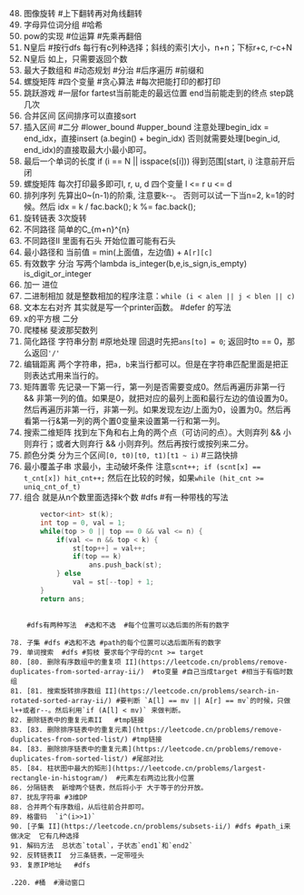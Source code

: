 
48. 图像旋转 #上下翻转再对角线翻转
49. 字母异位词分组  #哈希 
50. pow的实现 #位运算 #先乘再翻倍
51. N皇后 #按行dfs 每行有c列种选择；斜线的索引大小，n+n；下标r+c, r-c+N
52. N皇后 如上，只需要返回个数
53. 最大子数组和 #动态规划 #分治 #后序遍历 #前缀和 
54. 螺旋矩阵 #四个变量 #贪心算法 #每次把能打印的都打印
55. 跳跃游戏  #一层for fartest当前能走的最远位置 end当前能走到的终点  step跳几次
56. 合并区间 区间排序可以直接sort
57. 插入区间 #二分 #lower_bound  #upper_bound 注意处理begin_idx = end_idx，直接insert (a.begin() + begin_idx) 否则就需要处理[begin_id, end_idx)的直接取最大小最小即可。
58. 最后一个单词的长度  if (i == N || isspace(s[i])) 得到范围[start, i) 注意前开后闭
59. 螺旋矩阵 每次打印最多即可l, r, u, d 四个变量 l <= r u <= d
60. 排列序列 先算出0~(n-1)的阶乘, 注意要k--。 否则可以试一下当n=2, k=1的时候。然后 idx = k / fac.back(); k %= fac.back();
61. 旋转链表 3次旋转
62. 不同路径  简单的C_{m+n}^{n}
63. 不同路径II 里面有石头 开始位置可能有石头
64. 最小路径和   当前值 = min(上面值，左边值) + `A[r][c]`
65. 有效数字  分治 写两个lambda is_integer(b,e,is_sign,is_empty) is_digit_or_integer
66. 加一  进位
67. 二进制相加 就是整数相加的程序注意：`while (i < alen || j < blen || c)`
68. 文本左右对齐   其实就是写一个printer函数。 #defer 的写法
69. x的平方根 二分
70. 爬楼梯 斐波那契数列
71. 简化路径 字符串分割  #原地处理  回退时先把`ans[to] = 0`; 返回时to == 0，那么返回`'/'`
72. 编辑距离 两个字符串，把`a, b`来当行都可以。但是在字符串匹配里面是把正则表达式用来当行的。
73. 矩阵置零 先记录一下第一行，第一列是否需要变成0。然后再遍历非第一行 && 非第一列的值。如果是0，就把对应的最列上面和最行左边的值设置为0。然后再遍历非第一行，非第一列。如果发现左边/上面为0，设置为0。然后再看第一行&第一列的两个置0变量来设置第一行和第一列。
74. 搜索二维矩阵 找到左下角和右上角的两个点（可访问的点）。大则弃列 && 小则弃行；或者大则弃行 && 小则弃列。然后再按行或按列来二分。
75. 颜色分类  分为三个区间`[0, t0)[t0, t1)[t1 ~ i)` #三路快排
76. 最小覆盖子串  求最小，主动破坏条件  注意`scnt++; if (scnt[x] == t_cnt[x]) hit_cnt++;` 然后在比较的时候，如果`while (hit_cnt >= uniq_cnt_of_t)`
77. 组合 就是从n个数里面选择k个数  #dfs #有一种带栈的写法
	```cpp
		vector<int> st(k);
		int top = 0, val = 1;
		while(top > 0 || top == 0 && val <= n) {
			if(val <= n && top < k) {
				st[top++] = val++;
				if(top == k)
					ans.push_back(st);
			} else
				val = st[--top] + 1;
		}
		return ans;
```

	#dfs有两种写法  #选和不选  #每个位置可以选后面的所有的数字

78. 子集 #dfs #选和不选 #path的每个位置可以选后面所有的数字
79. 单词搜索  #dfs #剪枝 要求每个字母的cnt >= target
80. [80. 删除有序数组中的重复项 II](https://leetcode.cn/problems/remove-duplicates-from-sorted-array-ii/)  #to变量 #自己当成target #相当于有临时数组
81. [81. 搜索旋转排序数组 II](https://leetcode.cn/problems/search-in-rotated-sorted-array-ii/) #要判断 `A[l] == mv || A[r] == mv`的时候，只做l++或者r--。然后利用`if (A[l] < mv)` 来做判断。
82. 删除链表中的重复元素II   #tmp链接
83. [83. 删除排序链表中的重复元素](https://leetcode.cn/problems/remove-duplicates-from-sorted-list/) #tmp链接
84. [83. 删除排序链表中的重复元素](https://leetcode.cn/problems/remove-duplicates-from-sorted-list/) #尾部对比
85. [84. 柱状图中最大的矩形](https://leetcode.cn/problems/largest-rectangle-in-histogram/)  #元素左右两边比我小位置
86. 分隔链表  新增两个链表，然后将小于 大于等于的分开放。
87. 扰乱字符串 #3维DP
88. 合并两个有序数组，从后往前合并即可。
89. 格雷码  `i^(i>>1)`
90. [子集 II](https://leetcode.cn/problems/subsets-ii/) #dfs #path_i来做决定  它有几种选择
91. 解码方法  总状态`total`，子状态`end1`和`end2`
92. 反转链表II  分三条链表，一定带哑头
93. 复原IP地址   #dfs 

.220. #桶  #滑动窗口   
